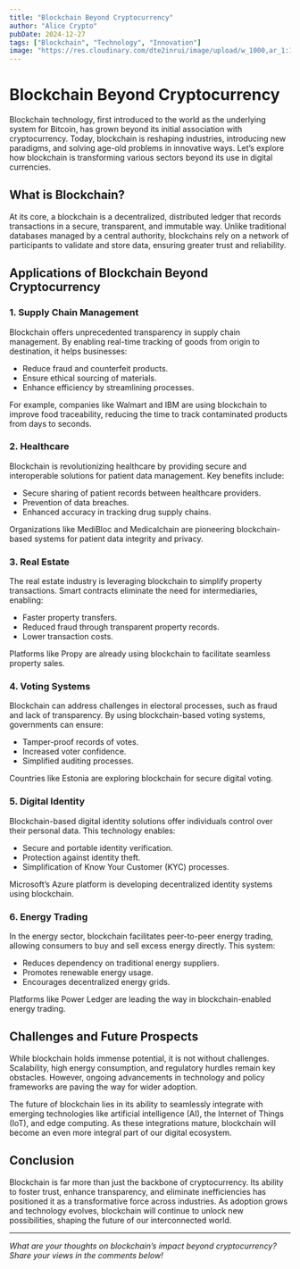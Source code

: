 ```yaml
---
title: "Blockchain Beyond Cryptocurrency"
author: "Alice Crypto"
pubDate: 2024-12-27
tags: ["Blockchain", "Technology", "Innovation"]
image: "https://res.cloudinary.com/dte2inrui/image/upload/w_1000,ar_1:1,c_fill,g_auto,e_art:hokusai/v1735605928/block_chain_and_cryptocurrency_didxur.jpg"
---
```


# Blockchain Beyond Cryptocurrency

Blockchain technology, first introduced to the world as the underlying system for Bitcoin, has grown beyond its initial association with cryptocurrency. Today, blockchain is reshaping industries, introducing new paradigms, and solving age-old problems in innovative ways. Let’s explore how blockchain is transforming various sectors beyond its use in digital currencies.

## What is Blockchain?

At its core, a blockchain is a decentralized, distributed ledger that records transactions in a secure, transparent, and immutable way. Unlike traditional databases managed by a central authority, blockchains rely on a network of participants to validate and store data, ensuring greater trust and reliability.

## Applications of Blockchain Beyond Cryptocurrency

### 1. **Supply Chain Management**

Blockchain offers unprecedented transparency in supply chain management. By enabling real-time tracking of goods from origin to destination, it helps businesses:

- Reduce fraud and counterfeit products.
- Ensure ethical sourcing of materials.
- Enhance efficiency by streamlining processes.

For example, companies like Walmart and IBM are using blockchain to improve food traceability, reducing the time to track contaminated products from days to seconds.

### 2. **Healthcare**

Blockchain is revolutionizing healthcare by providing secure and interoperable solutions for patient data management. Key benefits include:

- Secure sharing of patient records between healthcare providers.
- Prevention of data breaches.
- Enhanced accuracy in tracking drug supply chains.

Organizations like MediBloc and Medicalchain are pioneering blockchain-based systems for patient data integrity and privacy.

### 3. **Real Estate**

The real estate industry is leveraging blockchain to simplify property transactions. Smart contracts eliminate the need for intermediaries, enabling:

- Faster property transfers.
- Reduced fraud through transparent property records.
- Lower transaction costs.

Platforms like Propy are already using blockchain to facilitate seamless property sales.

### 4. **Voting Systems**

Blockchain can address challenges in electoral processes, such as fraud and lack of transparency. By using blockchain-based voting systems, governments can ensure:

- Tamper-proof records of votes.
- Increased voter confidence.
- Simplified auditing processes.

Countries like Estonia are exploring blockchain for secure digital voting.

### 5. **Digital Identity**

Blockchain-based digital identity solutions offer individuals control over their personal data. This technology enables:

- Secure and portable identity verification.
- Protection against identity theft.
- Simplification of Know Your Customer (KYC) processes.

Microsoft’s Azure platform is developing decentralized identity systems using blockchain.

### 6. **Energy Trading**

In the energy sector, blockchain facilitates peer-to-peer energy trading, allowing consumers to buy and sell excess energy directly. This system:

- Reduces dependency on traditional energy suppliers.
- Promotes renewable energy usage.
- Encourages decentralized energy grids.

Platforms like Power Ledger are leading the way in blockchain-enabled energy trading.

## Challenges and Future Prospects

While blockchain holds immense potential, it is not without challenges. Scalability, high energy consumption, and regulatory hurdles remain key obstacles. However, ongoing advancements in technology and policy frameworks are paving the way for wider adoption.

The future of blockchain lies in its ability to seamlessly integrate with emerging technologies like artificial intelligence (AI), the Internet of Things (IoT), and edge computing. As these integrations mature, blockchain will become an even more integral part of our digital ecosystem.

## Conclusion

Blockchain is far more than just the backbone of cryptocurrency. Its ability to foster trust, enhance transparency, and eliminate inefficiencies has positioned it as a transformative force across industries. As adoption grows and technology evolves, blockchain will continue to unlock new possibilities, shaping the future of our interconnected world.

---

_What are your thoughts on blockchain’s impact beyond cryptocurrency? Share your views in the comments below!_
